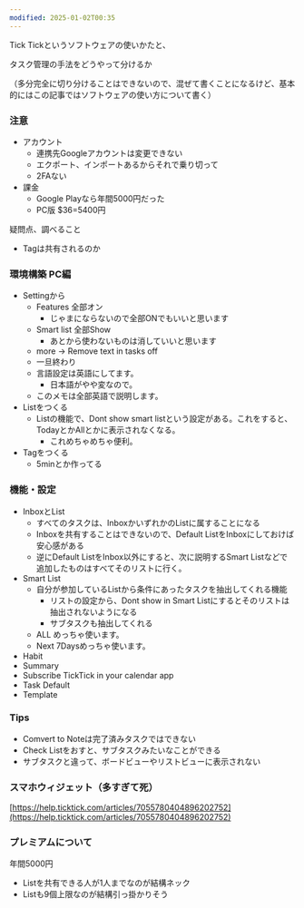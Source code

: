```yaml
---
modified: 2025-01-02T00:35
---
```

  

Tick Tickというソフトウェアの使いかたと、

タスク管理の手法をどうやって分けるか

（多分完全に切り分けることはできないので、混ぜて書くことになるけど、基本的にはこの記事ではソフトウェアの使い方について書く）

### 注意

- アカウント
    - 連携先Googleアカウントは変更できない
    - エクポート、インポートあるからそれで乗り切って
    - 2FAない
- 課金
    - Google Playなら年間5000円だった
    - PC版 $36=5400円

疑問点、調べること

- Tagは共有されるのか

  

### 環境構築 PC編

- Settingから
    - Features 全部オン
        - じゃまにならないので全部ONでもいいと思います
    - Smart list 全部Show
        - あとから使わないものは消していいと思います
    - more -> Remove text in tasks off
    - 一旦終わり
    - 言語設定は英語にしてます。
        - 日本語がやや変なので。
    - このメモは全部英語で説明します。
- Listをつくる
    - Listの機能で、Dont show smart listという設定がある。これをすると、TodayとかAllとかに表示されなくなる。
        - これめちゃめちゃ便利。
- Tagをつくる
    - 5minとか作ってる

  

### 機能・設定

- InboxとList
    - すべてのタスクは、InboxかいずれかのListに属することになる
    - Inboxを共有することはできないので、Default ListをInboxにしておけば安心感がある
    - 逆にDefault ListをInbox以外にすると、次に説明するSmart Listなどで追加したものはすべてそのリストに行く。
- Smart List
    - 自分が参加しているListから条件にあったタスクを抽出してくれる機能
        - リストの設定から、Dont show in Smart Listにするとそのリストは抽出されないようになる
        - サブタスクも抽出してくれる
    - ALL めっちゃ使います。
    - Next 7Daysめっちゃ使います。
- Habit
- Summary
- Subscribe TickTick in your calendar app
- Task Default
- Template

### Tips

- Comvert to Noteは完了済みタスクではできない
- Check Listをおすと、サブタスクみたいなことができる
- サブタスクと違って、ボードビューやリストビューに表示されない

  

  

### スマホウィジェット（多すぎて死）

[https://help.ticktick.com/articles/7055780404896202752](https://help.ticktick.com/articles/7055780404896202752)

  

### プレミアムについて

年間5000円

- Listを共有できる人が1人までなのが結構ネック
- Listも9個上限なのが結構引っ掛かりそう